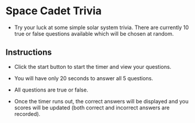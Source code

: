 # Space Cadet Trivia

* Try your luck at some simple solar system trivia. There are currently 10 true or false questions available which will be chosen at random.

## Instructions

* Click the start button to start the timer and view your questions.

* You will have only 20 seconds to answer all 5 questions.

* All questions are true or false.

* Once the timer runs out, the correct answers will be displayed and you scores will be updated (both correct and incorrect answers are recorded).